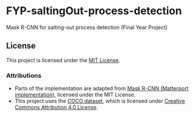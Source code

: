 # FYP-saltingOut-process-detection

Mask R-CNN for salting-out process detection (Final Year Project)

## License

This project is licensed under the [MIT License](LICENSE).

### Attributions

- Parts of the implementation are adapted from [Mask R-CNN (Matterport implementation)](https://github.com/matterport/Mask_RCNN), licensed under the MIT License.
- This project uses the [COCO dataset](https://cocodataset.org/#home), which is licensed under [Creative Commons Attribution 4.0 License](https://creativecommons.org/licenses/by/4.0/).
